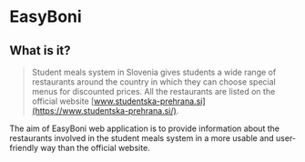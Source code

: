EasyBoni
=========

What is it?
-----------

>Student meals system in Slovenia gives students a wide range of restaurants around the country
in which they can choose special menus for discounted prices. All the restaurants are listed on
the official website [www.studentska-prehrana.si](https://www.studentska-prehrana.si/).

The aim of EasyBoni web application is to provide information about the restaurants
involved in the student meals system in a more usable and user-friendly way than the official website.
